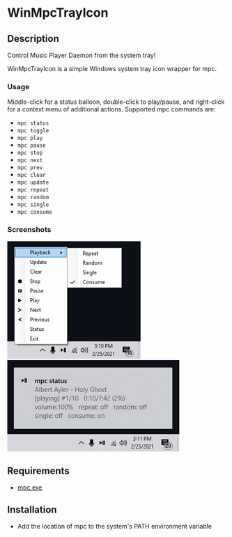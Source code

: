 # WinMpcTrayIcon

## Description
Control Music Player Daemon from the system tray!

WinMpcTrayIcon is a simple Windows system tray icon wrapper for mpc.

### Usage

Middle-click for a status balloon, double-click to play/pause, and right-click for a context menu of additional actions. Supported mpc commands are:
* `mpc status`
* `mpc toggle`
* `mpc play`
* `mpc pause`
* `mpc stop`
* `mpc next`
* `mpc prev`
* `mpc clear`
* `mpc update`
* `mpc repeat`
* `mpc random`
* `mpc single`
* `mpc consume`

### Screenshots
![Context menu](https://github.com/clkmsc/WinMpcTrayIcon/blob/master/images/2.png?raw=true)
![Status tooltip](https://github.com/clkmsc/WinMpcTrayIcon/blob/master/images/1.png?raw=true)

## Requirements

* [mpc.exe](https://www.musicpd.org/download/mpc/0/)

## Installation

* Add the location of mpc to the system's PATH environment variable

